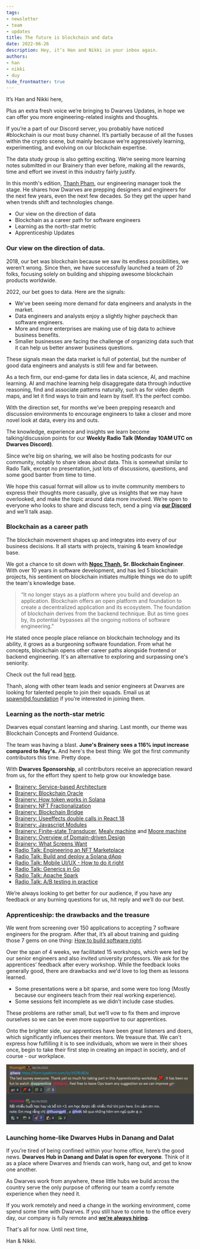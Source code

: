 ```yaml
---
tags: 
- newsletter
- team
- updates
title: The future is blockchain and data
date: 2022-06-26
description: Hey, it’s Han and Nikki in your inbox again.
authors: 
- han
- nikki
- duy
hide_frontmatter: true
---
```

It’s Han and Nikki here,

Plus an extra fresh voice we’re bringing to Dwarves Updates, in hope we can offer you more engineering-related insights and thoughts.

If you’re a part of our Discord server, you probably have noticed #blockchain is our most busy channel. It’s partially because of all the fusses within the crypto scene, but mainly because we’re aggressively learning, experimenting, and evolving on our blockchain expertise.

The data study group is also getting exciting. We’re seeing more learning notes submitted in our Brainery than ever before, making all the rewards, time and effort we invest in this industry fairly justify.

In this month's edition, [Thanh Pham](https://www.linkedin.com/in/thanh-pham-466326108/), our engineering manager took the stage. He shares how Dwarves are prepping designers and engineers for the next few years, even the next few decades. So they get the upper hand when trends shift and technologies change.

- Our view on the direction of data
- Blockchain as a career path for software engineers
- Learning as the north-star metric
- Apprenticeship Updates

### Our view on the direction of data.
2018, our bet was blockchain because we saw its endless possibilities, we weren’t wrong. Since then, we have successfully launched a team of 20 folks, focusing solely on building and shipping awesome blockchain products worldwide.

2022, our bet goes to data. Here are the signals:

- We've been seeing more demand for data engineers and analysts in the market.
- Data engineers and analysts enjoy a slightly higher paycheck than software engineers.
- More and more enterprises are making use of big data to achieve business benefits.
- Smaller businesses are facing the challenge of organizing data such that it can help us better answer business questions.

These signals mean the data market is full of potential, but the number of good data engineers and analysts is still few and far between.

As a tech firm, our end-game for data lies in data science, AI, and machine learning. AI and machine learning help disaggregate data through inductive reasoning, find and associate patterns naturally, such as for video depth maps, and let it find ways to train and learn by itself. It’s the perfect combo.

With the direction set, for months we’ve been prepping research and discussion environments to encourage engineers to take a closer and more novel look at data, every ins and outs.

The knowledge, experience and insights we learn become talking/discussion points for our **Weekly Radio Talk (Monday 10AM UTC on Dwarves Discord)**.

Since we’re big on sharing, we will also be hosting podcasts for our community, notably to share ideas about data. This is somewhat similar to Rado Talk, except no presentation, just lots of discussions, questions, and some good banter from time to time.

We hope this casual format will allow us to invite community members to express their thoughts more casually, give us insights that we may have overlooked, and make the topic around data more involved. We’re open to everyone who looks to share and discuss tech, send a ping via [**our Discord**](http://discord.gg/dwarvesv) and we’ll talk asap.

### Blockchain as a career path
The blockchain movement shapes up and integrates into every of our business decisions. It all starts with projects, training & team knowledge base.

We got a chance to sit down with **[Ngoc Thanh](https://www.linkedin.com/in/pham-ngoc-thanh-99626249/), Sr. Blockchain Engineer**. With over 10 years in software development, and has led 5 blockchain projects, his sentiment on blockchain initiates multiple things we do to uplift the team's knowledge base.

> “It no longer stays as a platform where you build and develop an application. Blockchain offers an open platform and foundation to create a decentralized application and its ecosystem. The foundation of blockchain derives from the backend technique. But as time goes by, its potential bypasses all the ongoing notions of software engineering.”

He stated once people place reliance on blockchain technology and its ability, it grows as a burgeoning software foundation. From what he concepts, blockchain opens other career paths alongside frontend or backend engineering. It's an alternative to exploring and surpassing one's seniority.

Check out the full read [here](https://memo.d.foundation/careers/apprentice/df-apprenticeship-2022-meet-the-mentors-ngoc-thanh-pham/).

Thanh, along with other team leads and senior engineers at Dwarves are looking for talented people to join their squads. Email us at [spawn@d.foundation](mailto:spawn@d.foundation) if you’re interested in joining them.

### Learning as the north-star metric
Dwarves equal constant learning and sharing. Last month, our theme was Blockchain Concepts and Frontend Guidance.

The team was having a blast. **June's Brainery sees a 116% input increase compared to May's.** And here's the best thing: We got the first community contributors this time. Pretty dope.

With **Dwarves Sponsorship**, all contributors receive an appreciation reward from us, for the effort they spent to help grow our knowledge base.

- [Brainery: Service-based Architecture](https://brain.d.foundation/Engineering/Service-based+architecture)
- [Brainery: Blockchain Oracle](https://brain.d.foundation/Engineering/Blockchain+Oracle)
- [Brainery: How token works in Solana](https://brain.d.foundation/Blockchain/How+Tokens+Work+on+Solana)
- [Brainery: NFT Fractionalization](https://brain.d.foundation/Blockchain/NFT+Fractionalization)
- [Brainery: Blockchain Bridge](https://brain.d.foundation/Blockchain/Blockchain+Bridge)
- [Brainery: Useeffects double calls in React 18](https://brain.d.foundation/Frontend/useEffect+double+calls+in+React+18)
- [Brainery: Javascript Modules](https://brain.d.foundation/Frontend/JavaScript+modules)
- [Brainery: Finite-state Transducer](https://brain.d.foundation/Engineering/Finite-state+transducer), [Mealy machine](https://brain.d.foundation/Engineering/Mealy+machine) and [Moore machine](https://brain.d.foundation/Engineering/Moore+machine)
- [Brainery: Overview of Domain-driven Design](https://brain.d.foundation/Engineering/Overview+of+Domain+Driven+Design)
- [Brainery: What Screens Want](https://brain.d.foundation/Engineering/Overview+of+Domain+Driven+Design)
- [Radio Talk: Engineering an NFT Marketplace](https://www.youtube.com/watch?v=_GEw4qIiex4)
- [Radio Talk: Build and deploy a Solana dApp](https://www.youtube.com/watch?v=pWNjpvr8U98)
- [Radio Talk: Mobile UI/UX - How to do it right](https://www.youtube.com/watch?v=MW9o6Q2Zwt4)
- [Radio Talk: Generics in Go](https://www.youtube.com/watch?v=96bHvQQLaMk)
- [Radio Talk: Apache Spark](https://www.youtube.com/watch?v=6nini4cmk1E)
- [Radio Talk: A/B testing in practice](https://www.youtube.com/watch?v=ereZ_HpOkvI)

We’re always looking to get better for our audience, if you have any feedback or any burning questions for us, hit reply and we’ll do our best.

### Apprenticeship: the drawbacks and the treasure
We went from screening over 150 applications to accepting 7 software engineers for the program. After that, it’s all about training and guiding those 7 gems on one thing: [How to build software right](https://bit.ly/3QH3pm4).

Over the span of 4 weeks, we facilitated 15 workshops, which were led by our senior engineers and also invited university professors. We ask for the apprentices’ feedback after every workshop. While the feedback looks generally good, there are drawbacks and we'd love to log them as lessons learned.

- Some presentations were a bit sparse, and some were too long (Mostly because our engineers teach from their real working experience).
- Some sessions felt incomplete as we didn’t include case studies.

These problems are rather small, but we’ll vow to fix them and improve ourselves so we can be even more supportive to our apprentices.

Onto the brighter side, our apprentices have been great listeners and doers, which significantly influences their mentors. We treasure that. We can't express how fulfilling it is to see individuals, whom we were in their shoes once, begin to take their first step in creating an impact in society, and of course - our workplace.

![](assets/blockchain-and-data-20240312111132842.webp)

### Launching home-like Dwarves Hubs in Danang and Dalat
If you’re tired of being confined within your home office, here’s the good news. **Dwarves Hub in Danang and Dalat is open for everyone**. Think of it as a place where Dwarves and friends can work, hang out, and get to know one another.

As Dwarves work from anywhere, these little hubs we build across the country serve the only purpose of offering our team a comfy remote experience when they need it.

If you work remotely and need a change in the working environment, come spend some time with Dwarves. If you still have to come to the office every day, our company is fully remote and [**we’re always hiring**](https://memo.d.foundation/careers/hiring/).

That's all for now. Until next time,

Han & Nikki.